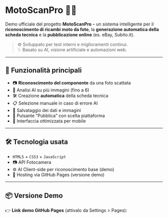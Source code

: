 # MotoScanPro 🔧📸

Demo ufficiale del progetto **MotoScanPro** – un sistema intelligente per il **riconoscimento di ricambi moto da foto**, la **generazione automatica della scheda tecnica** e la **pubblicazione online** (es. eBay, Subito.it).

> ⚙️ Sviluppato per test interni e miglioramenti continui.  
> ✨ Basato su AI, visione artificiale e automazioni web.

---

## 🚀 Funzionalità principali

- 📷 **Riconoscimento del componente** da una foto scattata
- 🧠 Analisi AI su più immagini (fino a 6)
- 🛠 Creazione **automatica** della scheda tecnica
- 📋 Selezione manuale in caso di errore AI
- 💾 Salvataggio dei dati e immagini
- 🛒 Pulsante “Pubblica” con scelta piattaforma
- 📲 Interfaccia ottimizzata per mobile

---

## 🛠 Tecnologia usata

- `HTML5` + `CSS3` + `JavaScript`
- 📷 API Fotocamera
- ⚙️ AI Client-side per riconoscimento base (demo)
- 🧪 Hosting via GitHub Pages (versione demo)

---

## 📦 Versione Demo

👉 **Link demo GitHub Pages** (attivalo da Settings > Pages):
